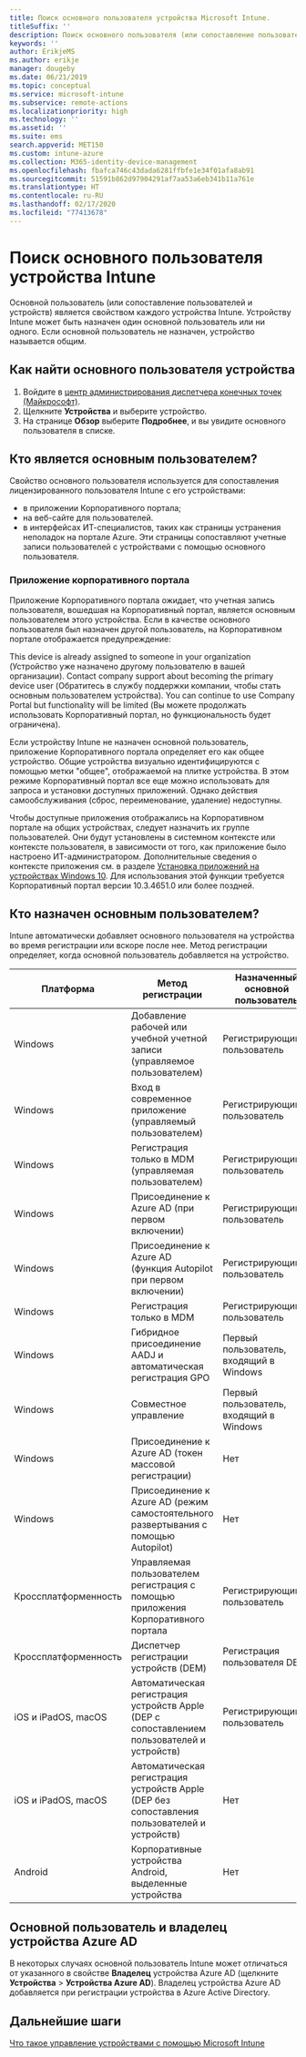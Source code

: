 ```yaml
---
title: Поиск основного пользователя устройства Microsoft Intune.
titleSuffix: ''
description: Поиск основного пользователя (или сопоставление пользователей и устройств) устройства Intune.
keywords: ''
author: ErikjeMS
ms.author: erikje
manager: dougeby
ms.date: 06/21/2019
ms.topic: conceptual
ms.service: microsoft-intune
ms.subservice: remote-actions
ms.localizationpriority: high
ms.technology: ''
ms.assetid: ''
ms.suite: ems
search.appverid: MET150
ms.custom: intune-azure
ms.collection: M365-identity-device-management
ms.openlocfilehash: fbafca746c43dada6281ffbfe1e34f01afa8ab91
ms.sourcegitcommit: 51591b862d97904291af7aa53a6eb341b11a761e
ms.translationtype: HT
ms.contentlocale: ru-RU
ms.lasthandoff: 02/17/2020
ms.locfileid: "77413678"
---
```

# <a name="find-the-primary-user-of-an-intune-device"></a>Поиск основного пользователя устройства Intune

Основной пользователь (или сопоставление пользователей и устройств) является свойством каждого устройства Intune. Устройству Intune может быть назначен один основной пользователь или ни одного. Если основной пользователь не назначен, устройство называется общим.

## <a name="how-to-find-a-devices-primary-user"></a>Как найти основного пользователя устройства

1. Войдите в [центр администрирования диспетчера конечных точек (Майкрософт)](https://go.microsoft.com/fwlink/?linkid=2109431).
2. Щелкните **Устройства** и выберите устройство.
3. На странице **Обзор** выберите **Подробнее**, и вы увидите основного пользователя в списке.

## <a name="what-is-the-primary-user"></a>Кто является основным пользователем?
Свойство основного пользователя используется для сопоставления лицензированного пользователя Intune с его устройствами:
- в приложении Корпоративного портала;
- на веб-сайте для пользователей.
- в интерфейсах ИТ-специалистов, таких как страницы устранения неполадок на портале Azure. Эти страницы сопоставляют учетные записи пользователей с устройствами с помощью основного пользователя.    

### <a name="company-portal-app"></a>Приложение корпоративного портала
Приложение Корпоративного портала ожидает, что учетная запись пользователя, вошедшая на Корпоративный портал, является основным пользователем этого устройства. Если в качестве основного пользователя был назначен другой пользователь, на Корпоративном портале отображается предупреждение:

This device is already assigned to someone in your organization (Устройство уже назначено другому пользователю в вашей организации). Contact company support about becoming the primary device user (Обратитесь в службу поддержки компании, чтобы стать основным пользователем устройства). You can continue to use Company Portal but functionality will be limited (Вы можете продолжать использовать Корпоративный портал, но функциональность будет ограничена).

Если устройству Intune не назначен основной пользователь, приложение Корпоративного портала определяет его как общее устройство. Общие устройства визуально идентифицируются с помощью метки "общее", отображаемой на плитке устройства. В этом режиме Корпоративный портал все еще можно использовать для запроса и установки доступных приложений. Однако действия самообслуживания (сброс, переименование, удаление) недоступны.  

Чтобы доступные приложения отображались на Корпоративном портале на общих устройствах, следует назначить их группе пользователей. Они будут установлены в системном контексте или контексте пользователя, в зависимости от того, как приложение было настроено ИТ-администратором. Дополнительные сведения о контексте приложения см. в разделе [Установка приложений на устройствах Windows 10](../apps/apps-windows-10-app-deploy.md). Для использования этой функции требуется Корпоративный портал версии 10.3.4651.0 или более поздней.


## <a name="who-is-assigned-as-the-primary-user"></a>Кто назначен основным пользователем?
Intune автоматически добавляет основного пользователя на устройства во время регистрации или вскоре после нее. Метод регистрации определяет, когда основной пользователь добавляется на устройство.

| Платформа | Метод регистрации | Назначенный основной пользователь | Основной пользователь назначен |
| ---- | ---- | ---- | ---- |
| Windows | Добавление рабочей или учебной учетной записи (управляемое пользователем) | Регистрирующийся пользователь | Во время регистрации |   
| Windows | Вход в современное приложение (управляемый пользователем) | Регистрирующийся пользователь | Во время регистрации | 
| Windows | Регистрация только в MDM (управляемая пользователем) | Регистрирующийся пользователь | Во время регистрации | 
| Windows | Присоединение к Azure AD (при первом включении) | Регистрирующийся пользователь | Во время регистрации | 
| Windows | Присоединение к Azure AD (функция Autopilot при первом включении) | Регистрирующийся пользователь | Во время регистрации | 
| Windows | Регистрация только в MDM | Регистрирующийся пользователь | Во время регистрации | 
| Windows | Гибридное присоединение AADJ и автоматическая регистрация GPO | Первый пользователь, входящий в Windows | Когда первый пользователь входит в Windows| 
| Windows | Совместное управление | Первый пользователь, входящий в Windows | Когда первый пользователь входит в Windows | 
| Windows | Присоединение к Azure AD (токен массовой регистрации) | Нет | Не применяются | 
| Windows | Присоединение к Azure AD (режим самостоятельного развертывания с помощью Autopilot) | Нет | Не применяются | 
| Кроссплатформенность | Управляемая пользователем регистрация с помощью приложения Корпоративного портала | Регистрирующийся пользователь | Во время регистрации |
| Кроссплатформенность | Диспетчер регистрации устройств (DEM) | Регистрация пользователя DEM | Во время регистрации |
| iOS и iPadOS, macOS | Автоматическая регистрация устройств Apple (DEP с сопоставлением пользователей и устройств) | Регистрирующийся пользователь | Во время регистрации |
| iOS и iPadOS, macOS | Автоматическая регистрация устройств Apple (DEP без сопоставления пользователей и устройств) | Нет | Не применяются |
| Android | Корпоративные устройства Android, выделенные устройства | Нет | Не применяются |

## <a name="primary-user-and-azure-ad-device-owner"></a>Основной пользователь и владелец устройства Azure AD
В некоторых случаях основной пользователь Intune может отличаться от указанного в свойстве **Владелец** устройства Azure AD (щелкните **Устройства** > **Устройства Azure AD**). Владелец устройства Azure AD добавляется при регистрации устройства в Azure Active Directory.

## <a name="next-steps"></a>Дальнейшие шаги
[Что такое управление устройствами с помощью Microsoft Intune](device-management.md)
